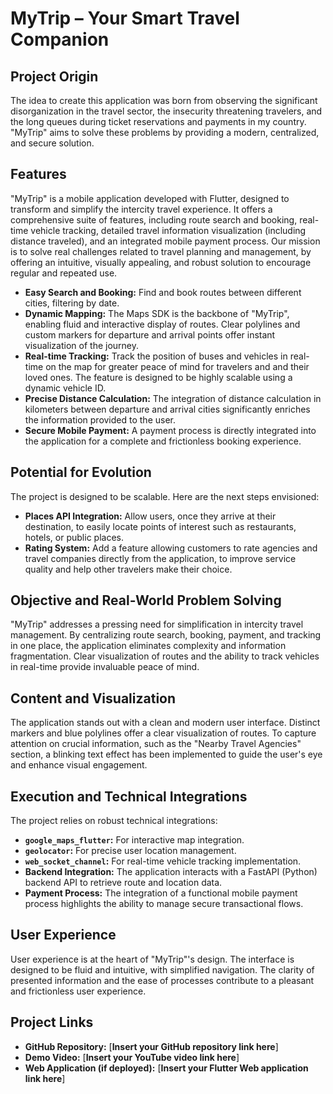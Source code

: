 # MyTrip – Your Smart Travel Companion

## Project Origin

The idea to create this application was born from observing the significant disorganization in the travel sector, the insecurity threatening travelers, and the long queues during ticket reservations and payments in my country. "MyTrip" aims to solve these problems by providing a modern, centralized, and secure solution.

## Features

"MyTrip" is a mobile application developed with Flutter, designed to transform and simplify the intercity travel experience. It offers a comprehensive suite of features, including route search and booking, real-time vehicle tracking, detailed travel information visualization (including distance traveled), and an integrated mobile payment process. Our mission is to solve real challenges related to travel planning and management, by offering an intuitive, visually appealing, and robust solution to encourage regular and repeated use.

*   **Easy Search and Booking:** Find and book routes between different cities, filtering by date.
*   **Dynamic Mapping:** The Maps SDK is the backbone of "MyTrip", enabling fluid and interactive display of routes. Clear polylines and custom markers for departure and arrival points offer instant visualization of the journey.
*   **Real-time Tracking:** Track the position of buses and vehicles in real-time on the map for greater peace of mind for travelers and and their loved ones. The feature is designed to be highly scalable using a dynamic vehicle ID.
*   **Precise Distance Calculation:** The integration of distance calculation in kilometers between departure and arrival cities significantly enriches the information provided to the user.
*   **Secure Mobile Payment:** A payment process is directly integrated into the application for a complete and frictionless booking experience.

## Potential for Evolution

The project is designed to be scalable. Here are the next steps envisioned:

*   **Places API Integration:** Allow users, once they arrive at their destination, to easily locate points of interest such as restaurants, hotels, or public places.
*   **Rating System:** Add a feature allowing customers to rate agencies and travel companies directly from the application, to improve service quality and help other travelers make their choice.

## Objective and Real-World Problem Solving

"MyTrip" addresses a pressing need for simplification in intercity travel management. By centralizing route search, booking, payment, and tracking in one place, the application eliminates complexity and information fragmentation. Clear visualization of routes and the ability to track vehicles in real-time provide invaluable peace of mind.

## Content and Visualization

The application stands out with a clean and modern user interface. Distinct markers and blue polylines offer a clear visualization of routes. To capture attention on crucial information, such as the "Nearby Travel Agencies" section, a blinking text effect has been implemented to guide the user's eye and enhance visual engagement.

## Execution and Technical Integrations

The project relies on robust technical integrations:
*   **`google_maps_flutter`:** For interactive map integration.
*   **`geolocator`:** For precise user location management.
*   **`web_socket_channel`:** For real-time vehicle tracking implementation.
*   **Backend Integration:** The application interacts with a FastAPI (Python) backend API to retrieve route and location data.
*   **Payment Process:** The integration of a functional mobile payment process highlights the ability to manage secure transactional flows.

## User Experience

User experience is at the heart of "MyTrip"'s design. The interface is designed to be fluid and intuitive, with simplified navigation. The clarity of presented information and the ease of processes contribute to a pleasant and frictionless user experience.

## Project Links

*   **GitHub Repository:** [**Insert your GitHub repository link here**]
*   **Demo Video:** [**Insert your YouTube video link here**]
*   **Web Application (if deployed):** [**Insert your Flutter Web application link here**]